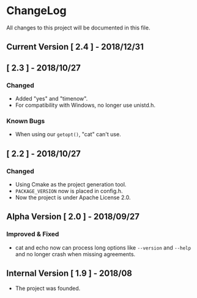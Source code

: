 # ChangeLog

All changes to this project will be documented in this file.

## Current Version [ 2.4 ] - 2018/12/31

##  [ 2.3 ] - 2018/10/27

### Changed

- Added "yes" and "timenow".
- For compatibility with Windows, no longer use unistd.h.

### Known Bugs

- When using our `getopt()`, "cat" can't use. 

##  [ 2.2 ] - 2018/10/27

### Changed

- Using Cmake as the project generation tool.
- `PACKAGE_VERSION` now is placed in config.h.
- Now the project is under Apache License 2.0.

## Alpha Version [ 2.0 ] - 2018/09/27
### Improved & Fixed
- cat and echo now can process long options like `--version` and `--help` and no longer crash when missing agreements.

## Internal Version [ 1.9 ] - 2018/08
- The project was founded.

